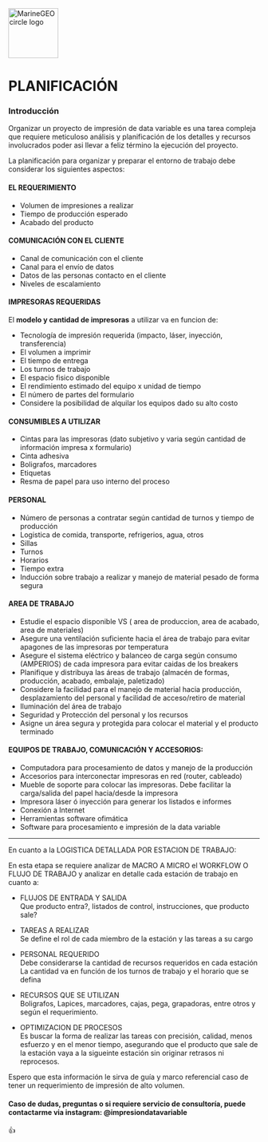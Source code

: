 <img src="https://document-export.canva.com/nci4g/DAEicSnci4g/311/thumbnail/0001-3477157111.png?X-Amz-Algorithm=AWS4-HMAC-SHA256&X-Amz-Credential=AKIAQYCGKMUHWDTJW6UD%2F20211108%2Fus-east-1%2Fs3%2Faws4_request&X-Amz-Date=20211108T223111Z&X-Amz-Expires=73787&X-Amz-Signature=6d4370eff4f755709a4473151df2a5eda7dfed856dd9836fef40565c4e20f5d1&X-Amz-SignedHeaders=host&response-expires=Tue%2C%2009%20Nov%202021%2019%3A00%3A58%20GMT" alt="MarineGEO circle logo" style="height: 100px; width:100px;"/>

# PLANIFICACIÓN

### Introducción

Organizar un proyecto de impresión de data variable es una tarea compleja que requiere meticuloso análisis y planificación de los detalles y recursos involucrados poder asi llevar a feliz término la ejecución del proyecto.

La planificación para organizar y preparar el entorno de trabajo debe considerar los siguientes aspectos:

#### EL REQUERIMIENTO
- Volumen de impresiones a realizar
- Tiempo de producción esperado
- Acabado del producto

#### COMUNICACIÓN CON EL CLIENTE
- Canal de comunicación con el cliente
- Canal para el envío de datos
- Datos de las personas contacto en el cliente
- Niveles de escalamiento

#### IMPRESORAS REQUERIDAS
  
  El **modelo y cantidad de impresoras** a utilizar va en funcion de:

  - Tecnología de impresión requerida (impacto, láser, inyección, transferencia)
  - El volumen a imprimir
  - El tiempo de entrega
  - Los turnos de trabajo
  - El espacio fisico disponible
  - El rendimiento estimado del equipo x unidad de tiempo
  - El número de partes del formulario
  - Considere la posibilidad de alquilar los equipos dado su alto costo

#### CONSUMIBLES A UTILIZAR

- Cintas para las impresoras (dato subjetivo y varia según cantidad de información impresa x formulario)
- Cinta adhesiva
- Boligrafos, marcadores
- Etiquetas
- Resma de papel para uso interno del proceso

#### PERSONAL
- Número de personas a contratar según cantidad de turnos y tiempo de producción
- Logistica de comida, transporte, refrigerios, agua, otros
- Sillas
- Turnos
- Horarios
- Tiempo extra
- Inducción sobre trabajo a realizar y manejo de material pesado de forma segura

#### AREA DE TRABAJO
- Estudie el espacio disponible VS ( area de produccion, area de acabado, area de materiales)
- Asegure una ventilación suficiente hacia el área de trabajo para evitar apagones de las impresoras por temperatura
- Asegure el sistema eléctrico y balanceo de carga según consumo (AMPERIOS) de cada impresora para evitar caidas de los breakers
- Planifique y distribuya las áreas de trabajo (almacén de formas, producción, acabado, embalaje, paletizado)
- Considere la facilidad para el manejo de material hacia producción, desplazamiento del personal y facilidad de acceso/retiro de material
- Iluminación del área de trabajo
- Seguridad y Protección del personal y los recursos
- Asigne un área segura y protegida para colocar el material y el producto terminado

#### EQUIPOS DE TRABAJO, COMUNICACIÓN Y ACCESORIOS:
- Computadora para procesamiento de datos y manejo de la producción
- Accesorios para interconectar impresoras en red (router, cableado)
- Mueble de soporte para colocar las impresoras. Debe facilitar la carga/salida del papel hacia/desde la impresora 
- Impresora láser ó inyección para generar los listados e informes
- Conexión a Internet
- Herramientas software ofimática
- Software para procesamiento e impresión de la data variable

<hr >

En cuanto a la LOGISTICA DETALLADA POR ESTACION DE TRABAJO:

En esta etapa se requiere analizar de MACRO A MICRO el WORKFLOW O FLUJO DE TRABAJO y analizar en detalle cada estación de trabajo en cuanto a:

- FLUJOS DE ENTRADA Y SALIDA  
  Que producto entra?, listados de control, instrucciones, que producto sale?

- TAREAS A REALIZAR  
  Se define el rol de cada miembro de la estación y las tareas a su cargo

- PERSONAL REQUERIDO  
  Debe considerarse la cantidad de recursos requeridos en cada estación La cantidad va en función de los turnos de trabajo y el horario que se defina

- RECURSOS QUE SE UTILIZAN  
  Boligrafos, Lapices, marcadores, cajas, pega, grapadoras, entre otros y según el requerimiento.

- OPTIMIZACION DE PROCESOS  
  Es buscar la forma de realizar las tareas con precisión, calidad, menos esfuerzo y en el menor tiempo, asegurando que el producto que sale de la estación vaya a la   sigueinte estación sin originar retrasos ni reprocesos.

Espero que esta información le sirva de guía y marco referencial caso de tener un requerimiento de impresión de alto volumen.

#### Caso de dudas, preguntas o si requiere servicio de consultoría, puede contactarme via instagram: @impresiondatavariable

👍
